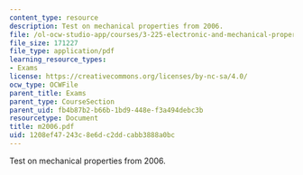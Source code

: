 ```yaml
---
content_type: resource
description: Test on mechanical properties from 2006.
file: /ol-ocw-studio-app/courses/3-225-electronic-and-mechanical-properties-of-materials-fall-2007/1208ef47243c8e6dc2ddcabb3888a0bc_m2006.pdf
file_size: 171227
file_type: application/pdf
learning_resource_types:
- Exams
license: https://creativecommons.org/licenses/by-nc-sa/4.0/
ocw_type: OCWFile
parent_title: Exams
parent_type: CourseSection
parent_uid: fb4b87b2-b66b-1bd9-448e-f3a494debc3b
resourcetype: Document
title: m2006.pdf
uid: 1208ef47-243c-8e6d-c2dd-cabb3888a0bc
---
```

Test on mechanical properties from 2006.